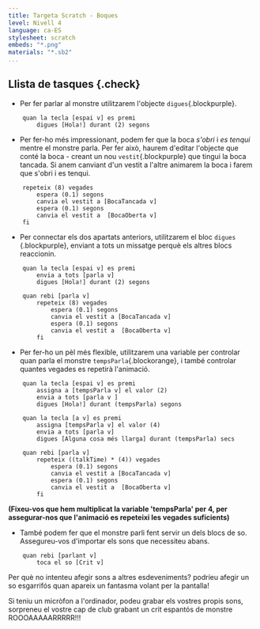 ```yaml
---
title: Targeta Scratch - Boques
level: Nivell 4
language: ca-ES
stylesheet: scratch
embeds: "*.png"
materials: "*.sb2"
...
```


## Llista de tasques {.check}

+ Per fer parlar al monstre utilitzarem l'objecte `digues`{.blockpurple}.
```scratch
	quan la tecla [espai v] es premi
		digues [Hola!] durant (2) segons
```

+ Per fer-ho més impressionant, podem fer que la boca *s'obri* i *es tenqui* mentre el monstre parla. Per fer això, haurem d'editar l'objecte que conté la boca - creant un nou `vestit`{.blockpurple} que tingui la boca tancada. Si anem canviant d'un vestit a l'altre animarem la boca i farem que s'obri i es tenqui.
```scratch
	repeteix (8) vegades
		espera (0.1) segons
		canvia el vestit a [BocaTancada v]
		espera (0.1) segons
		canvia el vestit a  [BocaOberta v]
	fi
```

+ Per connectar els dos apartats anteriors, utilitzarem el bloc `digues` {.blockpurple}, enviant a tots un missatge perquè els altres blocs reaccionin.
```scratch
	quan la tecla [espai v] es premi
		envia a tots [parla v]
		digues [Hola!] durant (2) segons

	quan rebi [parla v]
		repeteix (8) vegades
			espera (0.1) segons
			canvia el vestit a [BocaTancada v]
			espera (0.1) segons
			canvia el vestit a  [BocaOberta v]
		fi
```
+ Per fer-ho un pèl més flexible, utilitzarem una variable per controlar quan parla el monstre `tempsParla`{.blockorange}, i també controlar quantes vegades es repetirà l'animació.
```scratch
	quan la tecla [espai v] es premi
		assigna a [tempsParla v] el valor (2)
		envia a tots [parla v ]
		digues [Hola!] durant (tempsParla) segons

	quan la tecla [a v] es premi
		assigna [tempsParla v] el valor (4)
		envia a tots [parla v]
		digues [Alguna cosa més llarga] durant (tempsParla) secs

	quan rebi [parla v]
		repeteix ((talkTime) * (4)) vegades
			espera (0.1) segons
			canvia el vestit a [BocaTancada v]
			espera (0.1) segons
			canvia el vestit a  [BocaOberta v]
		fi
```

**(Fixeu-vos que hem multiplicat la variable 'tempsParla' per 4, per assegurar-nos que l'animació es repeteixi les vegades suficients)**

+ També podem fer que el monstre parli fent servir un dels blocs de so. Assegureu-vos d'importar els sons que necessiteu abans.
```scratch
	quan rebi [parlant v]
		toca el so [Crit v]
```

Per què no intenteu afegir sons a altres esdeveniments? podríeu afegir un so esgarrifós quan apareix un fantasma volant per la pantalla!

Si teniu un micròfon a l'ordinador, podeu grabar els vostres propis sons, sorpreneu el vostre cap de club grabant un crit espantós de monstre ROOOAAAAARRRRR!!!

